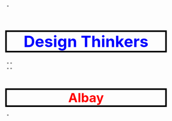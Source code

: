 "<h1 style="color: blue; font-size: 50px; outline: 5px solid black; text-align: center;">Design Thinkers</h1>" 
"<br>" 
"<h1 style="color: red; font-size: 40px; text-align: center; outline: 5px solid black;">Albay</h1>" 
